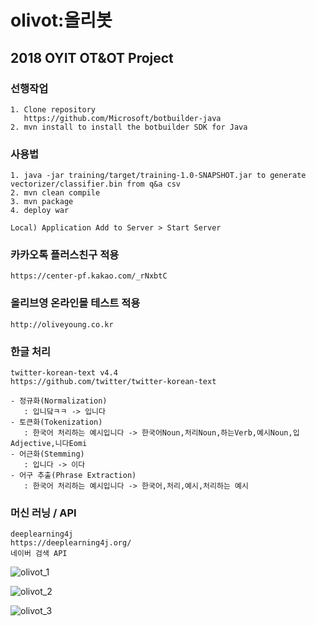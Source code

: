 # olivot:올리봇
## 2018 OYIT OT&amp;OT Project

### 선행작업

    1. Clone repository 
       https://github.com/Microsoft/botbuilder-java
    2. mvn install to install the botbuilder SDK for Java

### 사용법

    1. java -jar training/target/training-1.0-SNAPSHOT.jar to generate vectorizer/classifier.bin from q&a csv
    2. mvn clean compile
    3. mvn package 
    4. deploy war
    
    Local) Application Add to Server > Start Server
    

### 카카오톡 플러스친구 적용

    https://center-pf.kakao.com/_rNxbtC
       
### 올리브영 온라인몰 테스트 적용

    http://oliveyoung.co.kr

### 한글 처리
  
    twitter-korean-text v4.4
    https://github.com/twitter/twitter-korean-text
    
    - 정규화(Normalization)
       : 입니닼ㅋㅋ -> 입니다
    - 토큰화(Tokenization) 
       : 한국어 처리하는 예시입니다 -> 한국어Noun,처리Noun,하는Verb,예시Noun,입Adjective,니다Eomi
    - 어근화(Stemming) 
       : 입니다 -> 이다
    - 어구 추출(Phrase Extraction)
       : 한국어 처리하는 예시입니다 -> 한국어,처리,예시,처리하는 예시

### 머신 러닝 / API
  
    deeplearning4j
    https://deeplearning4j.org/
    네이버 검색 API


![olivot_1](https://user-images.githubusercontent.com/40586079/99204093-e8bc6c00-27f7-11eb-9f66-87496687ea47.png)

![olivot_2](https://user-images.githubusercontent.com/40586079/99204090-e65a1200-27f7-11eb-9d5d-4b7a43957ffc.png)

![olivot_3](https://user-images.githubusercontent.com/40586079/99204092-e8bc6c00-27f7-11eb-86e3-75e363d48bcb.png)
